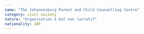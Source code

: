 ```yaml
---
name: "The Johannesburg Parent and Child Counselling Centre"
category: civil-society
nature: "Organisation à but non lucratif"
nationality: ZAF
---
```

    